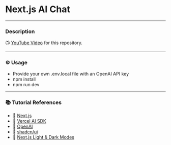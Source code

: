 # Next.js AI Chat
---

### Description

📺 [YouTube Video](https://youtu.be/xF-BL8XF4mg) for this repository.

---

### ⚙ Usage

- Provide your own .env.local file with an OpenAI API key
- npm install
- npm run dev


---

### 📚 Tutorial References

- 🔗 [Next.js](https://nextjs.org/)
- 🔗 [Vercel AI SDK](https://sdk.vercel.ai/docs)
- 🔗 [OpenAI](https://openai.com/)
- 🔗 [shadcn/ui](https://ui.shadcn.com/)
- 🔗 [Next.js Light & Dark Modes](https://www.davegray.codes/posts/light-dark-mode-nextjs-app-router-tailwind)